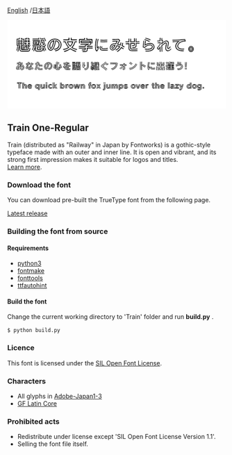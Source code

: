 [English](https://github.com/fontworks-fonts/Train) /[日本語](README-JP.md) 

![TrainOne-Regular](./image_Train.png)

## Train One-Regular

Train (distributed as "Railway" in Japan by Fontworks) is a gothic-style typeface made with an outer and inner line. It is open and vibrant, and its strong first impression makes it suitable for logos and titles.  
[Learn more](https://fontworks.co.jp/fontsearch/RailwayStd-B/).


### Download the font

You can download pre-built the TrueType font from the following page.

[Latest release](https://github.com/fontworks-fonts/Train/tree/master/fonts/ttf)


### Building the font from source

#### Requirements

* [python3](https://www.python.org/)  
* [fontmake](https://github.com/googlefonts/fontmake/)
* [fonttools](https://github.com/fonttools/fonttools/)
* [ttfautohint](https://www.freetype.org/ttfautohint/doc/ttfautohint.html)  


#### Build the font

Change the current working directory to 'Train' folder and run **build.py** .

    $ python build.py


### Licence

This font is licensed under the [SIL Open Font License](https://scripts.sil.org/cms/scripts/page.php?site_id=nrsi&id=OFL).


### Characters

* All glyphs in [Adobe-Japan1-3](https://github.com/adobe-type-tools/Adobe-Japan1)
* [GF Latin Core](https://github.com/googlefonts/gftools/tree/master/Lib/gftools/encodings/GF%20Glyph%20Sets#gf-latin-core)  


### Prohibited acts

* Redistribute under license except 'SIL Open Font License Version 1.1'.
* Selling ​​the font file itself.

